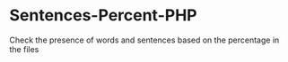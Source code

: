# Sentences-Percent-PHP
Check the presence of words and sentences based on the percentage in the files
